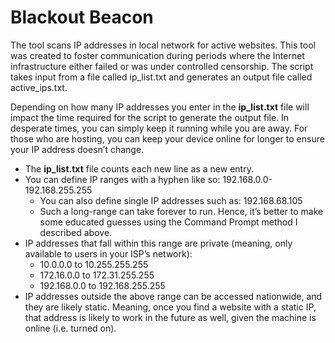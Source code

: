# Blackout Beacon

The tool scans IP addresses in local network for active websites. This tool was created to foster communication during periods where the Internet infrastructure either failed or was under controlled censorship. The script takes input from a file called ip_list.txt and generates an output file called active_ips.txt.

Depending on how many IP addresses you enter in the **ip_list.txt** file will impact the time required for the script to generate the output file. In desperate times, you can simply keep it running while you are away. For those who are hosting, you can keep your device online for longer to ensure your IP address doesn’t change.

- The **ip_list.txt** file counts each new line as a new entry.
- You can define IP ranges with a hyphen like so: 192.168.0.0-192.168.255.255
    - You can also define single IP addresses such as: 192.168.68.105
    - Such a long-range can take forever to run. Hence, it’s better to make some educated guesses using the Command Prompt method I described above.
- IP addresses that fall within this range are private (meaning, only available to users in your ISP’s network):
    - 10.0.0.0 to 10.255.255.255
    - 172.16.0.0 to 172.31.255.255
    - 192.168.0.0 to 192.168.255.255
- IP addresses outside the above range can be accessed nationwide, and they are likely static. Meaning, once you find a website with a static IP, that address is likely to work in the future as well, given the machine is online (i.e. turned on).
